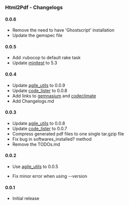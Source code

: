 ### Html2Pdf - Changelogs

#### 0.0.6

- Remove the need to have 'Ghostscript' installation
- Update the gemspec file

#### 0.0.5

- Add :rubocop to default rake task
- Update [minitest][] to 5.3

#### 0.0.4

- Update [agile_utils][] to 0.0.9
- Update [code_lister][] to 0.0.8
- Add links to [gemnasium][] and [codeclimate][]
- Add Changelogs.md

#### 0.0.3

- Update [agile_utils][] to 0.0.8
- Update [code_lister][] to 0.0.7
- Compress generated pdf files to one single tar.gzip file
- Fix bug in softwares_installed? method
- Remove the TODOs.md

#### 0.0.2

- Use [agile_utils][] to 0.0.5

- Fix minor error when using --version

#### 0.0.1

- Initial release

[agile_utils]: https://github.com/agilecreativity/agile_utils
[code_lister]: https://github.com/agilecreativity/code_lister
[gemnasium]: https://gemnasium.com/agilecreativity/html2pdf
[codeclimate]: https://codeclimate.com/github/agilecreativity/html2pdf
[minitest]: https://github.com/seattlerb/minitest
